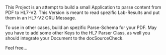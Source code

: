 This Project is an attempt to build a small Application to parse content from PDF to HL7-V2.
This Version is meant to read spezific Lab-Results and put them in an HL7-V2 ORU Message.

To use in other cases, build an spezific Parse-Schema for your PDF.
May you have to add some other Keys to the HL7 Parser Class, as well you should integrate your Document to the docSourceCheck.

Feel free...
